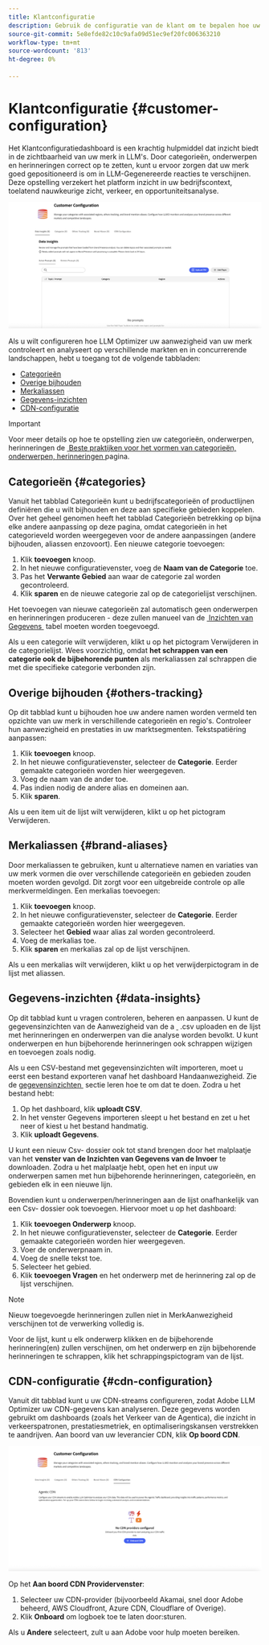 ```yaml
---
title: Klantconfiguratie
description: Gebruik de configuratie van de klant om te bepalen hoe uw merk binnen het optimaliseringsplatform LLM wordt gecontroleerd en geanalyseerd.
source-git-commit: 5e8efde82c10c9afa09d51ec9ef20fc006363210
workflow-type: tm+mt
source-wordcount: '813'
ht-degree: 0%

---
```



# Klantconfiguratie {#customer-configuration}

Het Klantconfiguratiedashboard is een krachtig hulpmiddel dat inzicht biedt in de zichtbaarheid van uw merk in LLM&#39;s. Door categorieën, onderwerpen en herinneringen correct op te zetten, kunt u ervoor zorgen dat uw merk goed gepositioneerd is om in LLM-Gegenereerde reacties te verschijnen. Deze opstelling verzekert het platform inzicht in uw bedrijfscontext, toelatend nauwkeurige zicht, verkeer, en opportuniteitsanalyse.

![&#x200B; Dashboard van de Configuratie van de Klant &#x200B;](/help/dashboards/assets/customer-config.png)

Als u wilt configureren hoe LLM Optimizer uw aanwezigheid van uw merk controleert en analyseert op verschillende markten en in concurrerende landschappen, hebt u toegang tot de volgende tabbladen:

* [Categorieën](#categories)
* [Overige bijhouden](#others-tracking)
* [Merkaliassen](#brand-aliases)
* [Gegevens-inzichten](#data-insights)
* [CDN-configuratie](#agentic-cdn)

>[!IMPORTANT]
>
> Voor meer details op hoe te opstelling zien uw categorieën, onderwerpen, herinneringen de [&#x200B; Beste praktijken voor het vormen van categorieën, onderwerpen, herinneringen &#x200B;](/help/overview/best-practices-topics-prompts.md) pagina.

## Categorieën {#categories}

Vanuit het tabblad Categorieën kunt u bedrijfscategorieën of productlijnen definiëren die u wilt bijhouden en deze aan specifieke gebieden koppelen. Over het geheel genomen heeft het tabblad Categorieën betrekking op bijna elke andere aanpassing op deze pagina, omdat categorieën in het categorieveld worden weergegeven voor de andere aanpassingen (andere bijhouden, aliassen enzovoort). Een nieuwe categorie toevoegen:

1. Klik **toevoegen** knoop.
2. In het nieuwe configuratievenster, voeg de **Naam van de Categorie** toe.
3. Pas het **Verwante Gebied** aan waar de categorie zal worden gecontroleerd.
4. Klik **sparen** en de nieuwe categorie zal op de categorielijst verschijnen.

Het toevoegen van nieuwe categorieën zal automatisch geen onderwerpen en herinneringen produceren - deze zullen manueel van de [&#x200B; Inzichten van Gegevens &#x200B;](#data-insights) tabel moeten worden toegevoegd.

Als u een categorie wilt verwijderen, klikt u op het pictogram Verwijderen in de categorielijst. Wees voorzichtig, omdat **het schrappen van een categorie ook de bijbehorende punten** als merkaliassen zal schrappen die met die specifieke categorie verbonden zijn.

## Overige bijhouden {#others-tracking}

Op dit tabblad kunt u bijhouden hoe uw andere namen worden vermeld ten opzichte van uw merk in verschillende categorieën en regio&#39;s. Controleer hun aanwezigheid en prestaties in uw marktsegmenten. Tekstspatiëring aanpassen:

1. Klik **toevoegen** knoop.
2. In het nieuwe configuratievenster, selecteer de **Categorie**. Eerder gemaakte categorieën worden hier weergegeven.
3. Voeg de naam van de ander toe.
4. Pas indien nodig de andere alias en domeinen aan.
5. Klik **sparen**.

Als u een item uit de lijst wilt verwijderen, klikt u op het pictogram Verwijderen.

## Merkaliassen {#brand-aliases}

Door merkaliassen te gebruiken, kunt u alternatieve namen en variaties van uw merk vormen die over verschillende categorieën en gebieden zouden moeten worden gevolgd. Dit zorgt voor een uitgebreide controle op alle merkvermeldingen. Een merkalias toevoegen:

1. Klik **toevoegen** knoop.
2. In het nieuwe configuratievenster, selecteer de **Categorie**. Eerder gemaakte categorieën worden hier weergegeven.
3. Selecteer het **Gebied** waar alias zal worden gecontroleerd.
4. Voeg de merkalias toe.
5. Klik **sparen** en merkalias zal op de lijst verschijnen.

Als u een merkalias wilt verwijderen, klikt u op het verwijderpictogram in de lijst met aliassen.

## Gegevens-inzichten {#data-insights}

Op dit tabblad kunt u vragen controleren, beheren en aanpassen. U kunt de gegevensinzichten van de Aanwezigheid van de a [&#x200B; &#x200B;](/help/dashboards/brand-presence.md#data-insights) .csv uploaden en de lijst met herinneringen en onderwerpen van die analyse worden bevolkt. U kunt onderwerpen en hun bijbehorende herinneringen ook schrappen wijzigen en toevoegen zoals nodig.

Als u een CSV-bestand met gegevensinzichten wilt importeren, moet u eerst een bestand exporteren vanaf het dashboard Handaanwezigheid. Zie de [&#x200B; gegevensinzichten &#x200B;](/help/dashboards/brand-presence.md#data-insights) sectie leren hoe te om dat te doen. Zodra u het bestand hebt:

1. Op het dashboard, klik **uploadt CSV**.
2. In het venster Gegevens importeren sleept u het bestand en zet u het neer of kiest u het bestand handmatig.
3. Klik **uploadt Gegevens**.

U kunt een nieuw Csv- dossier ook tot stand brengen door het malplaatje van het **venster van de Inzichten van Gegevens van de Invoer** te downloaden. Zodra u het malplaatje hebt, open het en input uw onderwerpen samen met hun bijbehorende herinneringen, categorieën, en gebieden elk in een nieuwe lijn.

Bovendien kunt u onderwerpen/herinneringen aan de lijst onafhankelijk van een Csv- dossier ook toevoegen. Hiervoor moet u op het dashboard:

1. Klik **toevoegen Onderwerp** knoop.
2. In het nieuwe configuratievenster, selecteer de **Categorie**. Eerder gemaakte categorieën worden hier weergegeven.
3. Voer de onderwerpnaam in.
4. Voeg de snelle tekst toe.
5. Selecteer het gebied.
6. Klik **toevoegen Vragen** en het onderwerp met de herinnering zal op de lijst verschijnen.

>[!NOTE]
>Nieuw toegevoegde herinneringen zullen niet in MerkAanwezigheid verschijnen tot de verwerking volledig is.

Voor de lijst, kunt u elk onderwerp klikken en de bijbehorende herinnering(en) zullen verschijnen, om het onderwerp en zijn bijbehorende herinneringen te schrappen, klik het schrappingspictogram van de lijst.

## CDN-configuratie {#cdn-configuration}

Vanuit dit tabblad kunt u uw CDN-streams configureren, zodat Adobe LLM Optimizer uw CDN-gegevens kan analyseren. Deze gegevens worden gebruikt om dashboards (zoals het Verkeer van de Agentica), die inzicht in verkeerspatronen, prestatiesmetriek, en optimaliseringskansen verstrekken te aandrijven. Aan boord van uw leverancier CDN, klik **Op boord CDN**.

![&#x200B; Klantenconfiguratie CDN &#x200B;](/help/overview/assets/cc-cdn.png)

Op het **Aan boord CDN Providervenster**:

1. Selecteer uw CDN-provider (bijvoorbeeld Akamai, snel door Adobe beheerd, AWS Cloudfront, Azure CDN, Cloudflare of Overige).
2. Klik **Onboard** om logboek toe te laten door:sturen.

Als u **Andere** selecteert, zult u aan Adobe voor hulp moeten bereiken.
